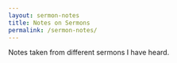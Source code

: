 ```yaml
---
layout: sermon-notes
title: Notes on Sermons
permalink: /sermon-notes/
---
```

Notes taken from different sermons I have heard.

